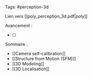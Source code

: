 Tags: #perception-3d

Lien vers [[poly_perception_3d.pdf|poly]]

Avancement : 

- [ ] 

Sommaire :
- [[Camera self-calibration]]
- [[Structure from Motion (SFM)]]
- [[3D Modeling]]
- [[3D Localisation]]
